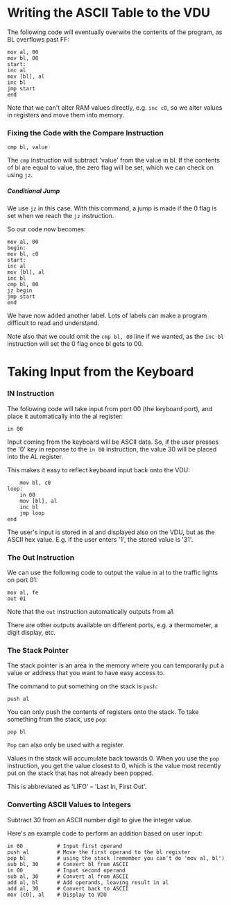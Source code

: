 # Writing the ASCII Table to the VDU

The following code will eventually overwite the contents of the program, as BL overflows past FF:
	
	mov al, 00
	mov bl, 00
	start:
	inc al
	mov [bl], al
	inc bl
	jmp start
	end
	
Note that we can't alter RAM values directly, e.g. `inc c0`, so we alter values in registers and move them into memory.

### Fixing the Code with the Compare Instruction

	cmp bl, value
	
The `cmp` instruction will subtract 'value' from the value in bl. If the contents of bl are equal to value, the zero flag will be set, which we can check on using `jz`.

##### Conditional Jump

We use `jz` in this case. With this command, a jump is made if the 0 flag is set when we reach the `jz` instruction.

So our code now becomes:

	mov al, 00
	begin:
	mov bl, c0
	start:
	inc al
	mov [bl], al
	inc bl
	cmp bl, 00
	jz begin
	jmp start
	end
	
We have now added another label. Lots of labels can make a program difficult to read and understand.

Note also that we could omit the `cmp bl, 00` line if we wanted, as the `inc bl` instruction will set the 0 flag once bl gets to 00.

# Taking Input from the Keyboard

### IN Instruction

The following code will take input from port 00 (the keyboard port), and place it automatically into the al register: 

	in 00
	
Input coming from the keyboard will be ASCII data. So, if the user presses the '0' key in reponse to the `in 00` instruction, the value 30 will be placed into the AL register.

This makes it easy to reflect keyboard input back onto the VDU:

		mov bl, c0
	loop:
		in 00
		mov [bl], al
		inc bl
		jmp loop
	end
	
The user's input is stored in al and displayed also on the VDU, but as the ASCII hex value. E.g. if the user enters '1', the stored value is '31'.

### The Out Instruction

We can use the following code to output the value in al to the traffic lights on port 01:

	mov al, fe
	out 01
	
Note that the `out` instruction automatically outputs from a1.

There are other outputs available on different ports, e.g. a thermometer, a digit display, etc.

### The Stack Pointer

The stack pointer is an area in the memory where you can temporarily put a value or address that you want to have easy access to.

The command to put something on the stack is `push`:

	push al
	
You can only push the contents of registers onto the stack. To take something from the stack, use `pop`:

	pop bl
	
`Pop` can also only be used with a register.

Values in the stack will accumulate back towards 0. When you use the `pop` instruction, you get the value closest to 0, which is the value most recently put on the stack that has not already been popped.

This is abbreviated as 'LIFO' – 'Last In, First Out'.

### Converting ASCII Values to Integers

Subtract 30 from an ASCII number digit to give the integer value. 

Here's an example code to perform an addition based on user input:

	in 00			# Input first operand
	push al			# Move the first operand to the bl register
	pop bl			# using the stack (remember you can't do 'mov al, bl')
	sub bl, 30		# Convert bl from ASCII
	in 00			# Input second operand
	sub al, 30		# Convert al from ASCII
	add al, bl		# Add operands, leaving result in al
	add al, 30		# Convert back to ASCII
	mov [c0], al	# Display to VDU
	

